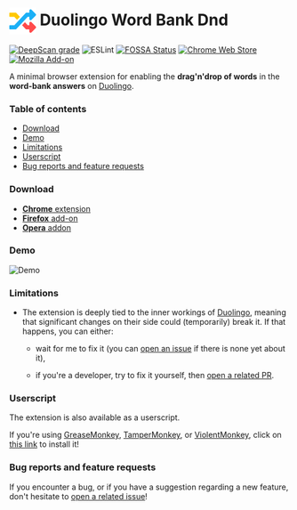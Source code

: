 <h1>
  <img align="center" width="48" height="48" src="https://raw.githubusercontent.com/blmage/duolingo-word-bank-dnd/master/dist/icons/icon_48.png" />
  Duolingo Word Bank Dnd
</h1>

[![DeepScan grade](https://deepscan.io/api/teams/9459/projects/12778/branches/202380/badge/grade.svg)](https://deepscan.io/dashboard#view=project&tid=9459&pid=12778&bid=202380)
![ESLint](https://github.com/blmage/duolingo-word-bank-dnd/workflows/ESLint/badge.svg)
[![FOSSA Status](https://app.fossa.com/api/projects/git%2Bgithub.com%2Fblmage%2Fduolingo-word-bank-dnd.svg?type=shield)](https://app.fossa.com/projects/git%2Bgithub.com%2Fblmage%2Fduolingo-word-bank-dnd?ref=badge_shield)
[![Chrome Web Store](https://img.shields.io/chrome-web-store/v/dfpfeeojcakkdfiglfcccdlhdfejcmkg)](https://chrome.google.com/webstore/detail/duolingo-word-bank-dnd/dfpfeeojcakkdfiglfcccdlhdfejcmkg)
[![Mozilla Add-on](https://img.shields.io/amo/v/duolingo-word-bank-dnd)](https://addons.mozilla.org/fr/firefox/addon/duolingo-word-bank-dnd/)

A minimal browser extension for enabling the **drag'n'drop of words** in the **word-bank answers** on
[Duolingo](https://www.duolingo.com).

### Table of contents

* [Download](#download)
* [Demo](#demo)
* [Limitations](#limitations)
* [Userscript](#userscript)
* [Bug reports and feature requests](#bug-reports-and-feature-requests)

### Download

* [**Chrome** extension](https://chrome.google.com/webstore/detail/duolingo-word-bank-dnd/dfpfeeojcakkdfiglfcccdlhdfejcmkg)
* [**Firefox** add-on](https://addons.mozilla.org/fr/firefox/addon/duolingo-word-bank-dnd/)
* [**Opera** addon](https://addons.opera.com/fr/extensions/details/duolingo-word-bank-dnd/)

### Demo

<img src="https://i.imgur.com/7HzpWat.gif" alt="Demo" width="600" />

### Limitations

* The extension is deeply tied to the inner workings of [Duolingo](https://www.duolingo.com), meaning that 
  significant changes on their side could (temporarily) break it. If that happens, you can either:
  
    * wait for me to fix it (you can
      [open an issue](https://github.com/blmage/duolingo-word-bank-dnd/issues/new) if there is none yet about it),
      
    * if you're a developer, try to fix it yourself, then
      [open a related PR](https://github.com/blmage/duolingo-word-bank-dnd/compare).

### Userscript

The extension is also available as a userscript.

If you're using [GreaseMonkey](https://www.greasespot.net/),
[TamperMonkey](https://www.tampermonkey.net/), or
[ViolentMonkey](https://violentmonkey.github.io/), click on 
[this link](https://github.com/blmage/duolingo-word-bank-dnd/raw/master/userscript/DuolingoWordBankDnd.user.js) 
to install it!

### Bug reports and feature requests

If you encounter a bug, or if you have a suggestion regarding a new feature, don't hesitate to
[open a related issue](https://github.com/blmage/duolingo-word-bank-dnd/issues/new)!
